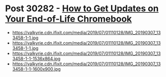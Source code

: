 # Post 30282 - [How to Get Updates on Your End-of-Life Chromebook](https://www.ifixit.com/News/30282/how-to-get-updates-on-your-end-of-life-chromebook)

- https://valkyrie.cdn.ifixit.com/media/2019/07/01110128/IMG_20190307_133458-1-1.jpg
- https://valkyrie.cdn.ifixit.com/media/2019/07/01110128/IMG_20190307_133458-1-1.jpg
- https://valkyrie.cdn.ifixit.com/media/2019/07/01110128/IMG_20190307_133458-1-1-1536x864.jpg
- https://valkyrie.cdn.ifixit.com/media/2019/07/01110128/IMG_20190307_133458-1-1-1600x900.jpg
